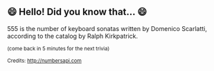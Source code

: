 ## 😄 Hello! Did you know that... 😄
555 is the number of keyboard sonatas written by Domenico Scarlatti, according to the catalog by Ralph Kirkpatrick.

<sup>(come back in 5 minutes for the next trivia)</sup>


<sup>Credits: http://numbersapi.com</sup>
